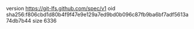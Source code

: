 version https://git-lfs.github.com/spec/v1
oid sha256:f806cbd1d80b4f9f47e9e129a7ed9bd0b096c87fb9ba6bf7adf5613a74db7b44
size 6336
